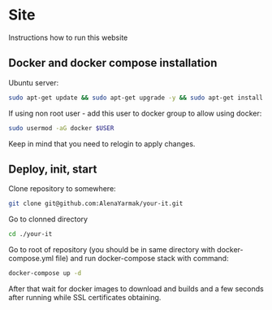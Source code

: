 
# Site

Instructions how to run this website

## Docker and docker compose installation

Ubuntu server:

```bash
sudo apt-get update && sudo apt-get upgrade -y && sudo apt-get install -y htop apt-transport-https ca-certificates curl gnupg-agent software-properties-common -y && curl -fsSL https://download.docker.com/linux/ubuntu/gpg | sudo apt-key add - && sudo apt-key fingerprint 0EBFCD88 && sudo add-apt-repository "deb [arch=amd64] https://download.docker.com/linux/ubuntu $(lsb_release -cs) stable" && sudo apt-get update && sudo apt-get install docker-ce docker-ce-cli containerd.io docker-compose -y
```

If using non root user - add this user to docker group to allow using docker:

```bash
sudo usermod -aG docker $USER
```
Keep in mind that you need to relogin to apply changes.

## Deploy, init, start

Clone repository to somewhere:

```bash
git clone git@github.com:AlenaYarmak/your-it.git
```
Go to clonned directory
```bash
cd ./your-it
```

Go to root of repository (you should be in same directory with docker-compose.yml file) and run docker-compose stack with command:

```bash
docker-compose up -d
```

After that wait for docker images to download and builds and a few seconds after running while SSL certificates obtaining.
